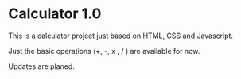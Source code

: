 # Calculator 1.0

This is a calculator project just based on HTML, CSS and Javascript.

Just the basic operations (+, -, x , / ) are available for now.

Updates are planed.
